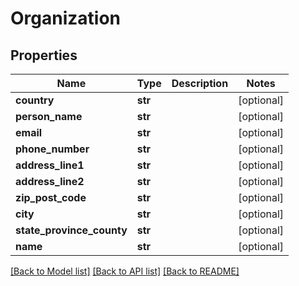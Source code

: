 # Organization

## Properties
Name | Type | Description | Notes
------------ | ------------- | ------------- | -------------
**country** | **str** |  | [optional] 
**person_name** | **str** |  | [optional] 
**email** | **str** |  | [optional] 
**phone_number** | **str** |  | [optional] 
**address_line1** | **str** |  | [optional] 
**address_line2** | **str** |  | [optional] 
**zip_post_code** | **str** |  | [optional] 
**city** | **str** |  | [optional] 
**state_province_county** | **str** |  | [optional] 
**name** | **str** |  | [optional] 

[[Back to Model list]](../README.md#documentation-for-models) [[Back to API list]](../README.md#documentation-for-api-endpoints) [[Back to README]](../README.md)


